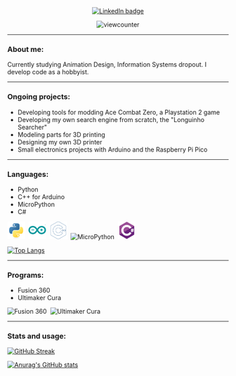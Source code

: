 <div id="header" align="center">

  <a href="https://www.linkedin.com/in/andrei-segal-8097a0259/">
    <img src="https://img.shields.io/badge/LinkedIn-blue?logo=linkedin&logoColor=white&style=for-the-badge"alt="LinkedIn badge">
  </a>

  <p>
  <img src="https://komarev.com/ghpvc/?username=Andreisgl" alt="viewcounter">
</div>


---

### About me:
Currently studying Animation Design, Information Systems dropout. I develop code as a hobbyist.


<p></p>

---

### Ongoing projects:

<ul>
  <li>Developing tools for modding Ace Combat Zero, a Playstation 2 game</li>
  <li>Developing my own search engine from scratch, the "Longuinho Searcher"</li>
  <li>Modeling parts for 3D printing</li>
  <li>Designing my own 3D printer</li>
  <li>Small electronics projects with Arduino and the Raspberry Pi Pico</li>
</ul>

---

### Languages:
<ul>
  <li>Python</li>
  <li>C++ for Arduino</li>
  <li>MicroPython</li>
  <li>C#</li>
</ul>
<div>
  <img src="https://raw.githubusercontent.com/devicons/devicon/1119b9f84c0290e0f0b38982099a2bd027a48bf1/icons/python/python-original.svg" title="Python" alt="Python" width="40" height="40"/>&nbsp;
  <img src="https://raw.githubusercontent.com/devicons/devicon/1119b9f84c0290e0f0b38982099a2bd027a48bf1/icons/arduino/arduino-original.svg" title="Arduino" alt="Arduino" width="40" height="40"/>&nbsp;
  <img src="https://raw.githubusercontent.com/devicons/devicon/1119b9f84c0290e0f0b38982099a2bd027a48bf1/icons/cplusplus/cplusplus-line.svg" title="C++" alt="C++" width="40" height="40"/>&nbsp;
  <img src="https://upload.wikimedia.org/wikipedia/commons/4/4e/Micropython-logo.svg" title="MicroPython" alt="MicroPython" width="40" height="40"/>&nbsp;
  <img src="https://raw.githubusercontent.com/devicons/devicon/1119b9f84c0290e0f0b38982099a2bd027a48bf1/icons/csharp/csharp-original.svg" title="C#" alt="C#" width="40" height="40"/>&nbsp;
</div>

<p></p>


[![Top Langs](https://github-readme-stats.vercel.app/api/top-langs/?username=Andreisgl&layout=compact&theme=dark)](https://github.com/anuraghazra/github-readme-stats)


---
### Programs:

<ul>
  <li>Fusion 360</li>
  <li>Ultimaker Cura</li>

</ul>
<div>
  <img src="https://www.nke360.com/wp-content/uploads/2020/03/fusion-360-icon-400px-social.png" title="Fusion 360" alt="Fusion 360" width="40" height="40"/>&nbsp;
  <img src="https://user-images.githubusercontent.com/18035735/48554277-46064580-e8de-11e8-8c4c-b682081a2219.png" title="Ultimaker Cura" alt="Ultimaker Cura" width="40" height="40"/>&nbsp;

</div>

---
### Stats and usage:
[![GitHub Streak](http://github-readme-streak-stats.herokuapp.com?user=Andreisgl&theme=dark&hide_border=true)](https://git.io/streak-stats)

[![Anurag's GitHub stats](https://github-readme-stats.vercel.app/api?username=Andreisgl&show_icons=true&theme=dark)](https://github.com/Andreisgl)

